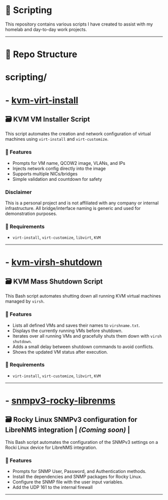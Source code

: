 # 📜 Scripting

This repository contains various scripts I have created to assist with my homelab and day-to-day work projects.

---

# 📂 Repo Structure

# scripting/
# - [kvm-virt-install](https://github.com/raoulmoise/scripting/blob/main/virt-install.sh)

## 🗃️ KVM VM Installer Script

This script automates the creation and network configuration of virtual machines using `virt-install` and `virt-customize`.

### 🧠 Features
- Prompts for VM name, QCOW2 image, VLANs, and IPs
- Injects network config directly into the image
- Supports multiple NICs/bridges
- Simple validation and countdown for safety

### Disclaimer
This is a personal project and is not affiliated with any company or internal infrastructure. All bridge/interface naming is generic and used for demonstration purposes.

### 🚧 Requirements
- `virt-install`, `virt-customize`, `libvirt`, `KVM`

---

# - [kvm-virsh-shutdown](https://github.com/raoulmoise/scripting/blob/main/virsh-shutdown.sh)
## 🗃️ KVM Mass Shutdown Script

This Bash script automates shutting down all running KVM virtual machines managed by `virsh`.

### 🧠 Features
- Lists all defined VMs and saves their names to `virshname.txt`.
- Displays the currently running VMs before shutdown.
- Iterates over all running VMs and gracefully shuts them down with `virsh shutdown`.
- Adds a small delay between shutdown commands to avoid conflicts.
- Shows the updated VM status after execution.

### 🚧 Requirements
- `virt-install`, `virt-customize`, `libvirt`, `KVM`

---

# - [snmpv3-rocky-librenms](https://github.com/raoulmoise/scripting/blob/main/snmpv3-rockylinux-librenmsintegration.sh)
## 🗃️ Rocky Linux SNMPv3 configuration for LibreNMS integration | *(Coming soon)* |

This Bash script automates the configuration of the SNMPv3 settings on a Rocki Linux device for LibreNMS integration.

### 🧠 Features
- Prompts for SNMP User, Password, and Authentication methods.
- Install the dependencies and SNMP packages for Rocky Linux.
- Configure the SNMP file with the user input variables.
- Add the UDP 161 to the internal firewall

---
